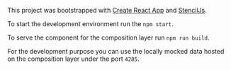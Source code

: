 This project was bootstrapped with [Create React App](https://github.com/facebookincubator/create-react-app)
and [StencilJs](https://stenciljs.com/).

To start the development environment run the `npm start`.

To serve the component for the composition layer run `npm run build`.

For the development purpose you can use the locally mocked data hosted
on the composition layer under the port `4285`.

